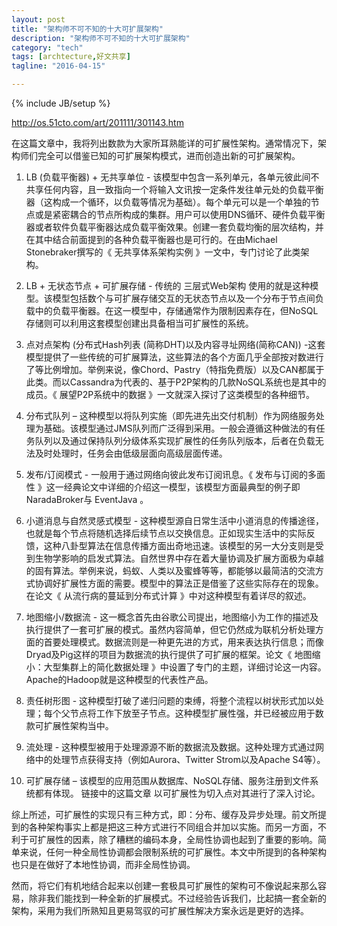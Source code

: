 ```yaml
---
layout: post
title: "架构师不可不知的十大可扩展架构"
description: "架构师不可不知的十大可扩展架构"
category: "tech"
tags: [archtecture,好文共享]
tagline: "2016-04-15"

---
```

{% include JB/setup %}

http://os.51cto.com/art/201111/301143.htm

在这篇文章中，我将列出数款为大家所耳熟能详的可扩展性架构。通常情况下，架构师们完全可以借鉴已知的可扩展架构模式，进而创造出新的可扩展架构。

1. LB (负载平衡器) + 无共享单位 - 该模型中包含一系列单元，各单元彼此间不共享任何内容，且一致指向一个将输入文讯按一定条件发往单元处的负载平衡器（这构成一个循环，以负载等情况为基础）。每个单元可以是一个单独的节点或是紧密耦合的节点所构成的集群。用户可以使用DNS循环、硬件负载平衡器或者软件负载平衡器达成负载平衡效果。创建一套负载均衡的层次结构，并在其中结合前面提到的各种负载平衡器也是可行的。在由Michael Stonebraker撰写的《 无共享体系架构实例 》一文中，专门讨论了此类架构。

2. LB + 无状态节点 + 可扩展存储 - 传统的 三层式Web架构 使用的就是这种模型。该模型包括数个与可扩展存储交互的无状态节点以及一个分布于节点间负载中的负载平衡器。在这一模型中，存储通常作为限制因素存在，但NoSQL存储则可以利用这套模型创建出具备相当可扩展性的系统。

3. 点对点架构 (分布式Hash列表 (简称DHT)以及内容寻址网络(简称CAN)) -这套模型提供了一些传统的可扩展算法，这些算法的各个方面几乎全部按对数进行了等比例增加。举例来说，像Chord、Pastry（特指免费版）以及CAN都属于此类。而以Cassandra为代表的、基于P2P架构的几款NoSQL系统也是其中的成员。《 展望P2P系统中的数据 》一文就深入探讨了这类模型的各种细节。

4. 分布式队列 – 这种模型以将队列实施（即先进先出交付机制）作为网络服务处理为基础。该模型通过JMS队列而广泛得到采用。一般会遵循这种做法的有任务队列以及通过保持队列分级体系实现扩展性的任务队列版本，后者在负载无法及时处理时，任务会由低级层面向高级层面传递。

5. 发布/订阅模式 - 一般用于通过网络向彼此发布订阅讯息。《 发布与订阅的多面性 》这一经典论文中详细的介绍这一模型，该模型方面最典型的例子即 NaradaBroker与 EventJava 。

6. 小道消息与自然灵感式模型 - 这种模型源自日常生活中小道消息的传播途径，也就是每个节点将随机选择后续节点以交换信息。正如现实生活中的实际反馈，这种八卦型算法在信息传播方面出奇地迅速。该模型的另一大分支则是受到生物学影响的启发式算法。自然世界中存在着大量协调及扩展方面极为卓越的固有算法。举例来说，蚂蚁、人类以及蜜蜂等等，都能够以最简洁的交流方式协调好扩展性方面的需要。模型中的算法正是借鉴了这些实际存在的现象。在论文《 从流行病的蔓延到分布式计算 》中对这种模型有着详尽的叙述。

7. 地图缩小/数据流 - 这一概念首先由谷歌公司提出，地图缩小为工作的描述及执行提供了一套可扩展的模式。虽然内容简单，但它仍然成为联机分析处理方面的首要处理模式。数据流则是一种更先进的方式，用来表达执行信息；而像Dryad及Pig这样的项目为数据流的执行提供了可扩展的框架。论文《 地图缩小：大型集群上的简化数据处理 》中设置了专门的主题，详细讨论这一内容。Apache的Hadoop就是这种模型的代表性产品。

8. 责任树形图 - 这种模型打破了递归问题的束缚，将整个流程以树状形式加以处理；每个父节点将工作下放至子节点。这种模型扩展性强，并已经被应用于数款可扩展性架构当中。

9. 流处理 - 这种模型被用于处理源源不断的数据流及数据。这种处理方式通过网络中的处理节点获得支持（例如Aurora、Twitter Strom以及Apache S4等）。

10. 可扩展存储 – 该模型的应用范围从数据库、NoSQL存储、服务注册到文件系统都有体现。 链接中的这篇文章 以可扩展性为切入点对其进行了深入讨论。

综上所述，可扩展性的实现只有三种方式，即：分布、缓存及异步处理。前文所提到的各种架构事实上都是把这三种方式进行不同组合并加以实施。而另一方面，不利于可扩展性的因素，除了糟糕的编码本身，全局性协调也起到了重要的影响。简单来说，任何一种全局性协调都会限制系统的可扩展性。本文中所提到的各种架构也只是在做好了本地性协调，而非全局性协调。

然而，将它们有机地结合起来以创建一套极具可扩展性的架构可不像说起来那么容易，除非我们能找到一种全新的扩展模式。不过经验告诉我们，比起搞一套全新的架构，采用为我们所熟知且更易驾驭的可扩展性解决方案永远是更好的选择。
